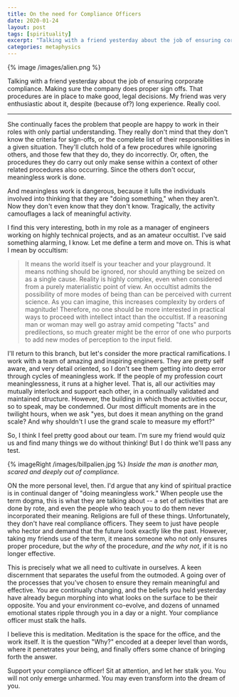 ```yaml
---
title: On the need for Compliance Officers
date: 2020-01-24
layout: post
tags: [spirituality]
excerpt: "Talking with a friend yesterday about the job of ensuring corporate compliance.  Making sure the company does proper sign offs. That procedures are in place to make good, legal decisions. My friend was very enthusiastic about it, despite (because of?) long experience. Really cool."
categories: metaphysics
---
```


{% image /images/alien.png %}

Talking with a friend yesterday about the job of ensuring corporate
compliance.  Making sure the company does proper sign offs. That procedures
are in place to make good, legal decisions. My friend was very enthusiastic
about it, despite (because of?) long experience. Really cool.

----

She continually faces the problem that people are happy to work in their roles
with only partial understanding. They really don't mind that they don't know
the criteria for sign-offs, or the complete list of their responsibilities in a
given situation. They'll clutch hold of a few procedures while ignoring others,
and those few that they do, they do incorrectly. Or, often, the procedures they
do carry out only make sense within a context of other related procedures also
occurring. Since the others don't occur, meaningless work is done.

And meaningless work is dangerous, because it lulls the individuals involved
into thinking that they are "doing something," when they aren't. Now they don't
even know that they don't know. Tragically, the activity camouflages a lack of
meaningful activity.

I find this very interesting, both in my role as a manager of engineers working
on highly technical projects, and as an amateur occultist. I've said something
alarming, I know. Let me define a term and move
on. This is what I mean by occultism:

> It means the world itself is your teacher and your playground. It means nothing
> should be ignored, nor should anything be seized on as a single cause. Reality
> is highly complex, even when considered from a purely materialistic point of
> view. An occultist admits the possibility of more modes of being than can be
> perceived with current science. As you can imagine, this increases complexity
> by orders of magnitude! Therefore, no one should be more interested in
> practical ways to proceed with intellect intact than the occultist. If a
> reasoning man or woman may well go astray amid competing "facts" and
> predilections,  so much greater might be the error of one who purports to add
> new modes of perception to the input field.

I'll return to this branch, but let's consider the more practical
ramifications. I work with a team of amazing and inspiring engineers. They are
pretty self aware, and very detail oriented, so I don't see them getting into
deep error through cycles of meaningless work. If the people of my profession
court meaninglessness, it runs at a higher level. That is, all our activities
may mutually interlock and support each other, in a continually validated and
maintained structure. However, the building in which those activities occur, so
to speak, may be condemned. Our most difficult moments are in the twilight
hours, when we ask "yes, but does it mean anything on the grand scale? And why
shouldn't I use the grand scale to measure my effort?"

So, I think I feel pretty good about our team. I'm sure my friend would quiz us
and find many things we do without thinking! But I do think we'll pass any
test.

{% imageRight /images/billpalien.jpg %}
*Inside the man is another man, scared and deeply out of compliance.*

ON the more personal level, then. I'd argue that any kind of spiritual practice
is in continual danger of "doing meaningless work." When people use the term
dogma, this is what they are talking about -- a set of activities that are done
by rote, and even the people who teach you to do them never incorporated their
meaning. Religions are full of these things. Unfortunately, they don't have
real compliance officers. They seem to just have people who hector and demand
that the future look exactly like the past. However, taking my friends use of the term, it means someone
who not only ensures proper procedure, but the *why* of the procedure, *and the
why not*, if it is no longer effective.

This is precisely what we all need to cultivate in ourselves. A keen
discernment that separates the useful from the outmoded. A going over of the
processes that you've chosen to ensure they remain meaningful and effective.
You are continually changing, and the beliefs you held yesterday have already
begun morphing into what looks on the surface to be their opposite. You and
your environment co-evolve, and dozens of unnamed emotional states ripple
through you in a day or a night. Your compliance officer must stalk the halls.

I believe this is meditation. Meditation is the space for the office, and the
work itself. It is the question "Why?" encoded at a deeper level than words,
where it penetrates your being, and finally offers some chance of bringing
forth the answer.

Support your compliance officer! Sit at attention, and let her stalk you. You
will not only emerge unharmed. You may even transform into the dream of you.

